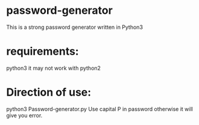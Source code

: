 # password-generator
This is a strong password generator written in Python3

# requirements:

python3
it may not work with python2


# Direction of use:
python3 Password-generator.py
Use capital P in password otherwise it will give you error.
